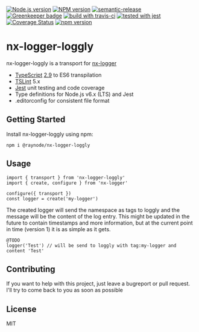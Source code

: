 [![Node.js version][nodejs-badge]][nodejs]
[![NPM version][npm-badge]][npm]
[![semantic-release][semantic-release-badge]][semantic-release]
[![Greenkeeper badge][greenkeeper-badge]][greenkeeper]
[![build with travis-ci][travis-badge]][travis]
[![tested with jest][jest-badge]][jest]
[![Coverage Status](https://coveralls.io/repos/github/raynode/nx-logger-loggly/badge.svg?branch=master)](https://coveralls.io/github/raynode/nx-logger-loggly?branch=master)
[![npm version](https://badge.fury.io/js/%40raynode%2Fnx-logger-loggly.svg)](https://badge.fury.io/js/%40raynode%2Fnx-logger-loggly)

# nx-logger-loggly

nx-logger-loggly is a transport for [nx-logger](https://github.com/raynode/nx-logger)

+ [TypeScript][typescript] [2.9][typescript-29] to ES6 transpilation
+ [TSLint][tslint] 5.x
+ [Jest][jest] unit testing and code coverage
+ Type definitions for Node.js v6.x (LTS) and Jest
+ .editorconfig for consistent file format

## Getting Started

Install nx-logger-loggly using npm:

```
npm i @raynode/nx-logger-loggly
```

## Usage

```
import { transport } from 'nx-logger-loggly'
import { create, configure } from 'nx-logger'

configure({ transport })
const logger = create('my-logger')

```

The created logger will send the namespace as tags to loggly and the message will be the content of the log entry.
This might be updated in the future to contain timestamps and more information, but at the current point in time (version 1) it is as simple as it gets.

```
@TODO
logger('Test') // will be send to loggly with tag:my-logger and content 'Test'
```


## Contributing

If you want to help with this project, just leave a bugreport or pull request.
I'll try to come back to you as soon as possible

## License

MIT

[greenkeeper-badge]: https://badges.greenkeeper.io/raynode/nx-logger-loggly.svg
[greenkeeper]: https://greenkeeper.io/
[jest-badge]: https://img.shields.io/badge/tested_with-jest-99424f.svg
[jest]: https://facebook.github.io/jest/
[nodejs-badge]: https://img.shields.io/badge/node->=%208.2.1-blue.svg
[nodejs]: https://nodejs.org/dist/latest-v8.x/docs/api/
[npm-badge]: https://img.shields.io/badge/npm->=%205.4.0-blue.svg
[npm]: https://docs.npmjs.com/
[semantic-release-badge]: https://img.shields.io/badge/%20%20%F0%9F%93%A6%F0%9F%9A%80-semantic--release-e10079.svg
[semantic-release]: https://github.com/semantic-release/semantic-release
[travis-badge]: https://travis-ci.org/raynode/nx-logger-loggly.svg?branch=master
[travis]: https://travis-ci.org/raynode/nx-logger-loggly
[tslint]: https://palantir.github.io/tslint/
[typescript-29]: https://github.com/Microsoft/TypeScript/wiki/What's-new-in-TypeScript#typescript-29
[typescript]: https://www.typescriptlang.org/
